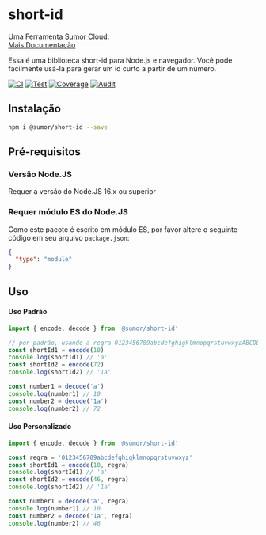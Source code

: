 # short-id

Uma Ferramenta [Sumor Cloud](https://sumor.cloud).  
[Mais Documentação](https://sumor.cloud/short-id)

Essa é uma biblioteca short-id para Node.js e navegador.
Você pode facilmente usá-la para gerar um id curto a partir de um número.

[![CI](https://github.com/sumor-cloud/short-id/actions/workflows/ci.yml/badge.svg)](https://github.com/sumor-cloud/short-id/actions/workflows/ci.yml)
[![Test](https://github.com/sumor-cloud/short-id/actions/workflows/ut.yml/badge.svg)](https://github.com/sumor-cloud/short-id/actions/workflows/ut.yml)
[![Coverage](https://github.com/sumor-cloud/short-id/actions/workflows/coverage.yml/badge.svg)](https://github.com/sumor-cloud/short-id/actions/workflows/coverage.yml)
[![Audit](https://github.com/sumor-cloud/short-id/actions/workflows/audit.yml/badge.svg)](https://github.com/sumor-cloud/short-id/actions/workflows/audit.yml)

## Instalação

```bash
npm i @sumor/short-id --save
```

## Pré-requisitos

### Versão Node.JS

Requer a versão do Node.JS 16.x ou superior

### Requer módulo ES do Node.JS

Como este pacote é escrito em módulo ES,
por favor altere o seguinte código em seu arquivo `package.json`:

```json
{
  "type": "module"
}
```

## Uso

#### Uso Padrão

```js
import { encode, decode } from '@sumor/short-id'

// por padrão, usando a regra 0123456789abcdefghigklmnopqrstuvwxyzABCDEFGHIGKLMNOPQRSTUVWXYZ
const shortId1 = encode(10)
console.log(shortId1) // 'a'
const shortId2 = encode(72)
console.log(shortId2) // '1a'

const number1 = decode('a')
console.log(number1) // 10
const number2 = decode('1a')
console.log(number2) // 72
```

#### Uso Personalizado

```js
import { encode, decode } from '@sumor/short-id'

const regra = '0123456789abcdefghigklmnopqrstuvwxyz'
const shortId1 = encode(10, regra)
console.log(shortId1) // 'a'
const shortId2 = encode(46, regra)
console.log(shortId2) // '1a'

const number1 = decode('a', regra)
console.log(number1) // 10
const number2 = decode('1a', regra)
console.log(number2) // 46
```
